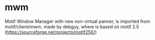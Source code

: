 # mwm
Motif Window Manager with new non-virtual panner, is imported from motif/client/mwm, made by debguy, where is based on motif 2.5 (https://sourceforge.net/projects/motif250/) 
